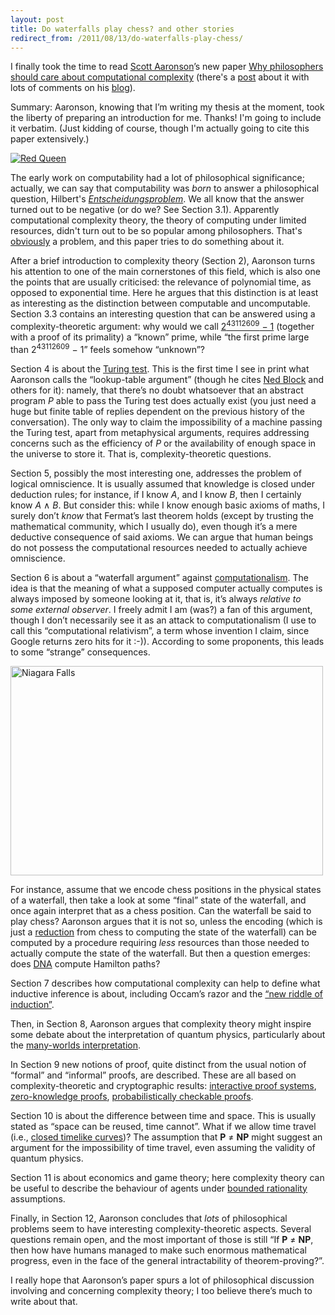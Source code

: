 ```yaml
---
layout: post
title: Do waterfalls play chess? and other stories
redirect_from: /2011/08/13/do-waterfalls-play-chess/
---
```


I finally took the time to read <a href="http://www.scottaaronson.com/">Scott Aaronson</a>’s new paper <a href="http://eccc.hpi-web.de/report/2011/108/">Why philosophers should care about computational complexity</a> (there's a <a href="http://www.scottaaronson.com/blog/?p=735">post</a> about it with lots of comments on his <a href="http://www.scottaaronson.com/blog/">blog</a>).

Summary: Aaronson, knowing that I’m writing my thesis at the moment, took the liberty of preparing an introduction for me. Thanks! I'm going to include it verbatim. (Just kidding of course, though I'm actually going to cite this paper extensively.)

<a href="http://www.flickr.com/photos/phalaenopsisaphrodite523/5148870343/" title="Red Queen by Phalaenopsis Aphrodite, on Flickr"><img src="http://farm5.static.flickr.com/4008/5148870343_08cc5cf697.jpg" alt="Red Queen" class="aligncenter size-full wp-image-863" style="margin-left:auto;margin-right:auto;"></a>

The early work on computability had a lot of philosophical significance; actually, we can say that computability was <em>born</em> to answer a philosophical question, Hilbert's <a href="http://en.wikipedia.org/wiki/Entscheidungsproblem"><em>Entscheidungsproblem</em></a>. We all know that the answer turned out to be negative (or do we? See Section 3.1). Apparently computational complexity theory, the theory of computing under limited resources, didn't turn out to be so popular among philosophers. That's <a href="http://aeporreca.org/2010/12/02/philosophical-quest/">obviously</a> a problem, and this paper tries to do something about it.

After a brief introduction to complexity theory (Section 2), Aaronson turns his attention to one of the main cornerstones of this field, which is also one the points that are usually criticised: the relevance of polynomial time, as opposed to exponential time. Here he argues that this distinction is at least as interesting as the distinction between computable and uncomputable. Section 3.3 contains an interesting question that can be answered using a complexity-theoretic argument: why would we call <a href="http://en.wikipedia.org/wiki/Mersenne_prime">2<sup>43112609</sup> − 1</a> (together with a proof of its primality) a “known” prime, while “the first prime large than 2<sup>43112609</sup> − 1” feels somehow “unknown”?

Section 4 is about the <a href="http://en.wikipedia.org/wiki/Turing_test">Turing test</a>. This is the first time I see in print what Aaronson calls the “lookup-table argument” (though he cites <a href="http://philpapers.org/rec/BLOSAA">Ned Block</a> and others for it): namely, that there’s no doubt whatsoever that an abstract program <em>P</em> able to pass the Turing test does actually exist (you just need a huge but finite table of replies dependent on the previous history of the conversation). The only way to claim the impossibility of a machine passing the Turing test, apart from metaphysical arguments, requires addressing concerns such as the efficiency of <em>P</em> or the availability of enough space in the universe to store it. That is, complexity-theoretic questions.

Section 5, possibly the most interesting one, addresses the problem of logical omniscience. It is usually assumed that knowledge is closed under deduction rules; for instance, if I know <em>A</em>, and I know <em>B</em>, then I certainly know <em>A</em> ∧ <em>B</em>. But consider this: while I know enough basic axioms of maths, I surely don’t <em>know</em> that Fermat’s last theorem holds (except by trusting the mathematical community, which I usually do), even though it’s a mere deductive consequence of said axioms. We can argue that human beings do not possess the computational resources needed to actually achieve omniscience.

Section 6 is about a “waterfall argument” against <a href="http://en.wikipedia.org/wiki/Computational_theory_of_mind">computationalism</a>. The idea is that the meaning of what a supposed computer actually computes is always imposed by someone looking at it, that is, it’s always <em>relative to some external observer</em>. I freely admit I am (was?) a fan of this argument, though I don’t necessarily see it as an attack to computationalism (I use to call this “computational relativism”, a term whose invention I claim, since Google returns zero hits for it :-)). According to some proponents, this leads to some “strange” consequences.

<a href="http://www.flickr.com/photos/crabbylioncardsandmore/4980927493/" title="Niagara Falls by Kevin Timothy, on Flickr"><img src="http://farm5.static.flickr.com/4084/4980927493_38dc298025.jpg" width="500" height="335" alt="Niagara Falls" class="aligncenter size-full wp-image-863" style="margin-left:auto;margin-right:auto;"></a>

For instance, assume that we encode chess positions in the physical states of a waterfall, then take a look at some “final” state of the waterfall, and once again interpret that as a chess position. Can the waterfall be said to play chess? Aaronson argues that it is not so, unless the encoding (which is just a <a href="http://en.wikipedia.org/wiki/Reduction_(complexity)">reduction</a> from chess to computing the state of the waterfall) can be computed by a procedure requiring <em>less</em> resources than those needed to actually compute the state of the waterfall. But then a question emerges: does <a href="http://dx.doi.org/10.1126/science.7973651">DNA</a> compute Hamilton paths?

Section 7 describes how computational complexity can help to define what inductive inference is about, including Occam’s razor and the <a href="http://en.wikipedia.org/wiki/Grue_and_bleen">“new riddle of induction”</a>.

Then, in Section 8, Aaronson argues that complexity theory might inspire some debate about the interpretation of quantum physics, particularly about the <a href="http://en.wikipedia.org/wiki/Many-worlds_interpretation">many-worlds interpretation</a>.

In Section 9 new notions of proof, quite distinct from the usual notion of “formal” and “informal” proofs, are described. These are all based on complexity-theoretic and cryptographic results: <a href="http://en.wikipedia.org/wiki/Interactive_proof_system">interactive proof systems</a>, <a href="http://en.wikipedia.org/wiki/Zero-knowledge_proof">zero-knowledge proofs</a>, <a href="http://en.wikipedia.org/wiki/Probabilistically_checkable_proof">probabilistically checkable proofs</a>.

Section 10 is about the difference between time and space. This is usually stated as “space can be reused, time cannot”. What if we allow time travel (i.e., <a href="http://en.wikipedia.org/wiki/Closed_timelike_curve">closed timelike curves</a>)? The assumption that <strong>P</strong> ≠ <strong>NP</strong> might suggest an argument for the impossibility of time travel, even assuming the validity of quantum physics.

Section 11 is about economics and game theory; here complexity theory can be useful to describe the behaviour of agents under <a href="http://en.wikipedia.org/wiki/Bounded_rationality">bounded rationality</a> assumptions.

Finally, in Section 12, Aaronson concludes that <em>lots</em> of philosophical problems seem to have interesting complexity-theoretic aspects. Several questions remain open, and the most important of those is still “If <strong>P</strong> ≠ <strong>NP</strong>, then how have humans managed to make such enormous mathematical progress, even in the face of the general intractability of theorem-proving?”.

I really hope that Aaronson’s paper spurs a lot of philosophical discussion involving and concerning complexity theory; I too believe there’s much to write about that.
